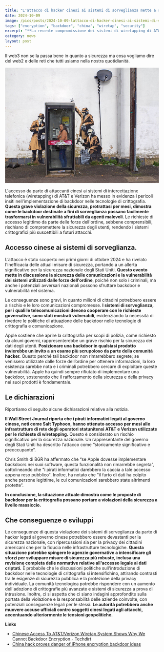 ```yaml
---
title: "L'attacco di hacker cinesi ai sistemi di sorveglianza mette a rischio la sicurezza nazionale degli Stati Uniti."
date: 2024-10-09
image: /pics/posts/2024-10-09-lattacco-di-hacker-cinesi-ai-sistemi-di-sorveglianza-mette-a/spy-booth-banksy.jpg
tags: ["encryption", "backdoor", "china", "wiretap", "security"]
excerpt: "**La recente compromissione dei sistemi di wiretapping di AT&T e Verizon da parte di hacker cinesi evidenzia i pericoli degli accessi backdoor all'encryption.** La scoperta di questo attacco mette in discussione le richieste di creare backdoor per la law enforcement, dimostrando che tali vulnerabilità possono essere sfruttate anche da attori malintenzionati, rendendo meno sicure le comunicazioni di tutti."
category: news
layout: post
---
```


Il web3 non se la passa bene in quanto a sicurezza ma cosa vogliamo dire del web2 e delle reti che tutti usiamo nella nostra quotidianità.

![cover with spy booth from banksy](/pics/posts/2024-10-09-lattacco-di-hacker-cinesi-ai-sistemi-di-sorveglianza-mette-a/spy-booth-banksy.jpg)

L'accesso da parte di attaccanti cinesi ai sistemi di intercettazione telefonica (wiretapping) di AT&T e Verizon ha messo in evidenza i pericoli insiti nell'implementazione di backdoor nelle tecnologie di crittografia. **Questa grave violazione della sicurezza, protrattasi per mesi, dimostra come le backdoor destinate a fini di sorveglianza possano facilmente trasformarsi in vulnerabilità sfruttabili da agenti malevoli**. Le richieste di accesso legittimo da parte delle forze dell'ordine, sebbene comprensibili, rischiano di compromettere la sicurezza degli utenti, rendendo i sistemi crittografici più suscettibili a futuri attacchi.

**Accesso cinese ai sistemi di sorveglianza**. 
-----------


L’attacco è stato scoperto nei primi giorni di ottobre 2024 e ha rivelato l'inefficacia delle attuali misure di sicurezza, portando a un allerta significativo per la sicurezza nazionale degli Stati Uniti. **Questo evento mette in discussione la sicurezza delle comunicazioni e la vulnerabilità dei sistemi utilizzati dalle forze dell'ordine**, poiché non solo i criminali, ma anche i potenziali avversari nazionali possono sfruttare backdoor e vulnerabilità nel sistema. 

Le conseguenze sono gravi, in quanto milioni di cittadini potrebbero essere a rischio e le loro comunicazioni compromesse. **I sistemi di sorveglianza, per i quali le telecomunicazioni devono cooperare con le richieste governative, sono stati mostrati vulnerabili**, evidenziando la necessità di rivedere le politiche di attuazione delle backdoor nelle tecnologie di crittografia e comunicazione.

Apple sostiene che aprire la crittografia per scopi di polizia, come richiesto da alcuni governi, rappresenterebbe un grave rischio per la sicurezza dei dati degli utenti. **Posizionare una backdoor in qualsiasi prodotto invierebbe un invito a un esame più scrupoloso da parte della comunità hacker.** Questo perché tali backdoor non rimarrebbero segrete; se venissero utilizzate dalle forze dell’ordine per ottenere informazioni, la loro esistenza sarebbe nota e i criminali potrebbero cercare di exploitare queste vulnerabilità. Apple ha quindi sempre rifiutato di implementare una backdoor, sostenendo che il rafforzamento della sicurezza e della privacy nei suoi prodotti è fondamentale.


Le dichiarazioni
-----------
Riportiamo di seguito alcune dichiarazioni relative alla notizia.

**Il Wall Street Journal riporta che i pirati informatici legati al governo cinese, noti come Salt Typhoon, hanno ottenuto accesso per mesi alle infrastrutture di rete degli operatori statunitensi AT&T e Verizon utilizzate per le richieste di wiretapping.** Questo è considerato un rischio significativo per la sicurezza nazionale. Un rappresentante del governo degli Stati Uniti ha descritto l'attacco come “storicamente significativo e preoccupante”. 

Chris Smith di BGR ha affermato che “se Apple dovesse implementare backdoors nei suoi software, questa funzionalità non rimarrebbe segreta", sottolineando che "i pirati informatici darebbero la caccia a tale accesso appena reso pubblico". Inoltre, ha notato che "il furto di dati ha colpito anche persone legittime, le cui comunicazioni sarebbero state altrimenti protette”. 

**In conclusione, la situazione attuale dimostra come le proposte di backdoor per la crittografia possano portare a violazioni della sicurezza a livello massiccio.**


Che conseguenze o sviluppi
-----------


Le conseguenze di questa violazione dei sistemi di sorveglianza da parte di hacker legati al governo cinese potrebbero essere devastanti per la sicurezza nazionale, con ripercussioni sia per la privacy dei cittadini americani che per la fiducia nelle infrastrutture tecnologiche. **Questa situazione potrebbe spingere le agenzie governative a intensificare gli sforzi per sviluppare misure di sicurezza più robuste, inclusa una revisione completa delle normative relative all'accesso legale ai dati criptati.** È probabile che le discussioni politiche sull'introduzione di backdoor nelle tecnologie di crittografia si intensifichino, attirando contrasti tra le esigenze di sicurezza pubblica e la protezione della privacy individuale. La comunità tecnologica potrebbe rispondere con un aumento dell'adozione di crittografie più avanzate e sistemi di sicurezza a prova di intrusione. Inoltre, ci si aspetta che ci siano indagini approfondite sulla portata della violazione e la responsabilità delle aziende coinvolte, con potenziali conseguenze legali per le stessi. **Le autorità potrebbero anche muovere accuse ufficiali contro soggetti cinesi legati agli attacchi, accentuando ulteriormente le tensioni geopolitiche.**







**Links**


- [Chinese Access To AT&T/Verizon Wiretap System Shows Why We Cannot Backdoor Encryption - Techdirt](https://www.techdirt.com/2024/10/08/chinese-access-to-att-verizon-wiretap-system-shows-why-we-cannot-backdoor-encryption/)
- [China hack proves danger of iPhone encryption backdoor ideas](https://bgr.com/tech/catastrophic-hack-of-att-and-verizon-is-proof-apple-is-right-about-iphone-encryption/)